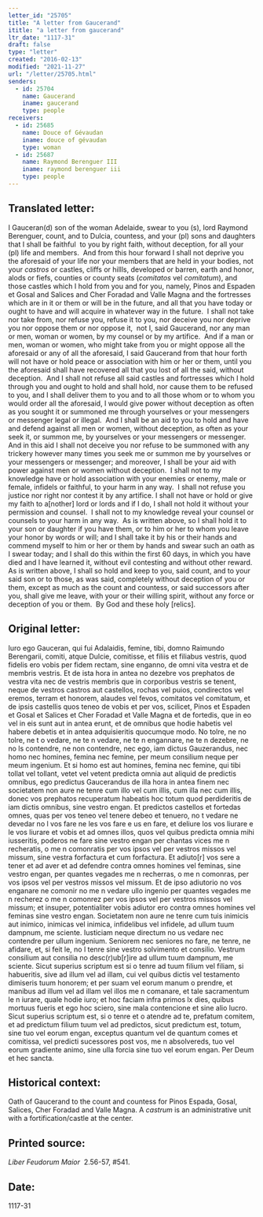 ```yaml
---
letter_id: "25705"
title: "A letter from Gaucerand"
ititle: "a letter from gaucerand"
ltr_date: "1117-31"
draft: false
type: "letter"
created: "2016-02-13"
modified: "2021-11-27"
url: "/letter/25705.html"
senders:
  - id: 25704
    name: Gaucerand
    iname: gaucerand
    type: people
receivers:
  - id: 25685
    name: Douce of Gévaudan
    iname: douce of gévaudan
    type: woman
  - id: 25687
    name: Raymond Berenguer III
    iname: raymond berenguer iii
    type: people
---
```

<h2> Translated letter:</h2><p>I Gauceran(d) son of the woman Adelaide, swear to you (s), lord Raymond Berenguer, count, and to Dulcia, countess, and your (pl) sons and daughters that I shall be faithful&nbsp; to you by right faith, without deception, for all your (pl) life and members.&nbsp; And from this hour forward I shall not deprive you the aforesaid of your life nor your members that are held in your bodies, not your <i>castros</i> or castles, cliffs or hillls, developed or barren, earth and honor, alods or fiefs, counties or county seats (<i>comitatos</i> vel <i>comitatum</i>), and those castles which I hold from you and for you, namely, Pinos and Espaden et Gosal and Salices and Cher Foradad and Valle Magna and the fortresses which are in it or them or will be in the future, and all that you have today or ought to have and will acquire in whatever way in the future.&nbsp; I shall not take nor take from, nor refuse you, refuse it to you, nor deceive you nor deprive you nor oppose them or nor oppose it, &nbsp;not I, said Gaucerand, nor any man or men, woman or women, by my counsel or by my artifice.&nbsp; And if a man or men, woman or women, who might take from you or might oppose all the aforesaid or any of all the aforesaid, I said Gaucerand from that hour forth will not have or hold peace or association with him or her or them, until you the aforesaid shall have recovered all that you lost of all the said, without deception.&nbsp; And I shall not refuse all said castles and fortresses which I hold through you and ought to hold and shall hold, nor cause them to be refused to you, and I shall deliver them to you and to all those whom or to whom you would order all the aforesaid, I would give power without deception as often as you sought it or summoned me through yourselves or your messengers or messenger legal or illegal.&nbsp; And I shall be an aid to you to hold and have and defend against all men or women, without deception, as often as your seek it, or summon me, by yourselves or your messengers or messenger.&nbsp; And in this aid I shall not deceive you nor refuse to be summoned with any trickery however many times you seek me or summon me by yourselves or your messengers or messenger; and moreover, I shall be your aid with power against men or women without deception.&nbsp; I shall not to my knowledge have or hold association with your enemies or enemy, male or female, infidels or faithful, to your harm in any way.&nbsp; I shall not refuse you justice nor right nor contest it by any artifice. I shall not have or hold or give my faith to a[nother] lord or lords and if I do, I shall not hold it without your permission and counsel.&nbsp; I shall not to my knowledge reveal your counsel or counsels to your harm in any way.&nbsp; As is written above, so I shall hold it to your son or daughter if you have them, or to him or her to whom you leave your honor by words or will; and I shall take it by his or their hands and commend myself to him or her or them by hands and swear such an oath as I swear today; and I shall do this within the first 60 days, in which you have died and I have learned it, without evil contesting and without other reward.&nbsp; As is written above, I shall so hold and keep to you, said count, and to your said son or to those, as was said, completely without deception of you or them, except as much as the count and countess, or said successors after you, shall give me leave, with your or their willing spirit, without any force or deception of you or them.&nbsp; By God and these holy [relics].</p><h2 class="mt-4"> Original letter:</h2><p>Iuro ego Gauceran, qui fui Adalaidis, femine, tibi, domno Rai­mundo Berengarii, comiti, atque Dulcie, comitisse, et filiis et filiabus vestris, quod fidelis ero vobis per fidem rectam, sine enganno, de omni vita vestra et de membris vestris. Et de ista hora in antea no dezebre vos prephatos de vestra vita nec de vestris membris que in corporibus vestris se tenent, neque de vestros castros aut castellos, rochas vel puios, condirectos vel eremos, terram et honorem, alaudes vel fevos, comitatos vel comitatum, et de ipsis castellis quos teneo de vobis et per vos, scilicet, Pinos et Espaden et Gosal et Salices et Cher Foradad et Valle Magna et de fortedis, que in eo vel in eis sunt aut in antea erunt, et de omnibus que hodie habetis vel habere debetis et in antea adquisieritis quocumque modo. No tolre, ne no tolre, ne t o vedare, ne te n vedare, ne te n engannare, ne te n dezebre, ne no ls contendre, ne non contendre, nec ego, iam dictus Gauzerandus, nec homo nec homines, femina nec femine, per meum consilium neque per meum ingenium. Et si homo est aut homines, femina nec femine, qui tibi tollat vel tollant, vetet vel vetent predicta omnia aut aliquid de predictis omnibus, ego predictus Gaucerandus de illa hora in antea finem nec societatem non aure ne tenre cum illo vel cum illis, cum illa nec cum illis, donec vos prephatos recuperatum habeatis hoc totum quod perdideritis de iam dictis omnibus, sine vestro engan. Et predictos castellos et fortedas omnes, quas per vos teneo vel tenere debeo et tenuero, no t vedare ne devedar no l vos fare ne les vos fare e us en fare, et deliure los vos liurare e le vos liurare et vobis et ad omnes illos, quos vel quibus predicta omnia mihi iusseritis, poderos ne fare sine vestro engan per chantas vices me n recheratis, o me n comonratis per vos ipsos vel per vestros missos vel missum, sine vestra forfactura et cum forfactura. Et adiuto[r] vos sere a tener et ad aver et ad defendre contra omnes homines vel feminas, sine vestro engan, per quantes vegades me n recherras, o me n comonras, per vos ipsos vel per vestros missos vel missum. Et de ipso adiutorio no vos enganare ne comonir no me n vedare ullo ingenio per quantes vegades me n recherez o me n comonrez per vos ipsos vel per vestros missos vel missum; et insuper, potentialiter vobis adiutor ero contra omnes homines vel feminas sine vestro engan. Societatem non aure ne tenre cum tuis inimicis aut inimico, inimicas vel inimica, infidelibus vel infidele, ad ullum tuum dampnum, me sciente. Iusticiam neque direc­tum no us vedare nec contendre per ullum ingenium. Seniorem nec seniores no fare, ne tenre, ne afidare, et, si feit le, no l tenre sine vestro solvimento et consilio. Vestrum consilium aut consilia no desc(r)ub[r]ire ad ullum tuum dampnum, me sciente. Sicut superius scriptum est si o tenre ad tuum filium vel filiam, si habueritis, sive ad illum vel ad illam, cui vel quibus dictis vel testamento dimiseris tuum honorem; et per suam vel eorum manum o prendre, et manibus ad illum vel ad illam vel illos me n comanare, et tale sacramentum le n iurare, quale hodie iuro; et hoc faciam infra primos lx dies, quibus mortuus fueris et ego hoc sciero, sine mala contencione et sine alio lucro. Sicut superius scriptum est, si o tenre et o atendre ad te, prefatum comitem, et ad predictum filium tuum vel ad predictos, sicut predictum est, totum, sine tuo vel eorum engan, exceptus quantum vel de quantum comes et comitissa, vel predicti sucessores post vos, me n absolvereds, tuo vel eorum gradiente animo, sine ulla forcia sine tuo vel eorum engan. Per Deum et hec sancta.</p><h2 class="mt-4"> Historical context:</h2><p>Oath of Gaucerand to the count and countess for Pinos Espada, Gosal, Salices, Cher Foradad and Valle Magna. A <i>castrum</i> is an administrative unit with a fortification/castle at the center.</p><h2 class="mt-4"> Printed source:</h2><p><em>Liber Feudorum Maior</em>&nbsp; 2.56-57, #541.&nbsp;</p><h2 class="mt-4"> Date:</h2>1117-31